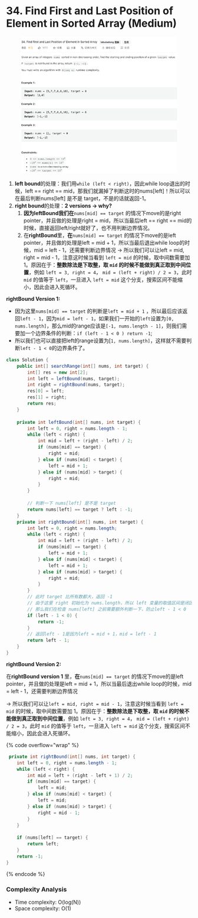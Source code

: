 # 34. Find First and Last Position of Element in Sorted Array (Medium)

<figure><img src="../../../.gitbook/assets/image (61).png" alt=""><figcaption></figcaption></figure>

1. **left bound**的处理：我们用`while (left < right)`，因此while loop退出的时候，left == right == mid，那我们就漏掉了判断这时的nums\[left]！所以可以在最后判断nums\[left] 是不是 target，不是的话就返回-1。
2. **right bound**的处理：**2 versions -> why?**&#x20;
   1. **因为leftBound我们在**`nums[mid] == target` 的情况下move的是right pointer，并且做的处理是right = mid，所以当最后left == right == mid的时候，直接返回left/right就好了，也不用判断边界情况。
   2. 在**rightBound**里，**在**`nums[mid] == target` 的情况下move的是left pointer，并且做的处理是left = mid + 1，所以当最后退出while loop的时候，mid = left - 1，还需要判断边界情况 -> 所以我们可以让left = mid, right = mid - 1，注意这时候当看到 `left = mid` 的时候，取中间数需要加 1。原因在于：**整数除法是下取整，取 `mid` 的时候不能做到真正取到中间位置**，例如 `left = 3, right = 4`， `mid = (left + right) / 2 = 3`，此时 `mid` 的值等于 `left`，一旦进入 `left = mid` 这个分支，搜索区间不能缩小，因此会进入死循环。



**rightBound Version 1:**

* 因为这里`nums[mid] == target` 的判断是`left = mid + 1` ，所以最后应该返回`left - 1`，因为`mid = left - 1`，如果我们一开始的`left`设置为`[0, nums.length]`，那么mid的range应该是`[-1, nums.length - 1]`，则我们需要加一个边界条件的判断：`if (left - 1 < 0 ) return -1`;
* 所以我们也可以直接把left的range设置为\[`1, nums.length]`，这样就不需要判断`left - 1 < 0`的边界条件了。

```java
class Solution {
    public int[] searchRange(int[] nums, int target) {
        int[] res = new int[2];
        int left = leftBound(nums, target);
        int right = rightBound(nums, target);
        res[0] = left;
        res[1] = right;
        return res;
    }
    
    private int leftBound(int[] nums, int target) {
        int left = 0, right = nums.length - 1;
        while (left < right) {
            int mid = left + (right - left) / 2;
            if (nums[mid] == target) {
                right = mid;
            } else if (nums[mid] < target) {
                left = mid + 1;
            } else if (nums[mid] > target) {
                right = mid;
            }
        }
      
        // 判断一下 nums[left] 是不是 target
        return nums[left] == target ? left : -1;
    }
    private int rightBound(int[] nums, int target) {
        int left = 0, right = nums.length;
        while (left < right) {
            int mid = left + (right - left) / 2;
            if (nums[mid] == target) {
                left = mid + 1;
            } else if (nums[mid] < target) {
                left = mid + 1;
            } else if (nums[mid] > target) {
                right = mid;
            }
        }
        // 此时 target 比所有数都大，返回 -1
        // 由于这里 right 初始化为 nums.length，所以 left 变量的取值区间是闭区间 [0, nums.length]，
        // 那么我们在检查 nums[left] 之前需要额外判断一下，防止left - 1 < 0
        if (left - 1 < 0) {
            return -1;
        }
        // 返回left - 1是因为left = mid + 1，mid = left - 1
        return left - 1;
    }
}
```



**rightBound Version 2:**

在**rightBound version 1** 里，**在**`nums[mid] == target` 的情况下move的是left pointer，并且做的处理是left = mid + 1，所以当最后退出while loop的时候，mid = left - 1，还需要判断边界情况&#x20;

\-> 所以我们可以让`left = mid, right = mid - 1`，注意这时候当看到 `left = mid` 的时候，取中间数需要加 1。原因在于：**整数除法是下取整，取 `mid` 的时候不能做到真正取到中间位置**，例如 `left = 3, right = 4`， `mid = (left + right) / 2 = 3`，此时 `mid` 的值等于 `left`，一旦进入 `left = mid` 这个分支，搜索区间不能缩小，因此会进入死循环。

{% code overflow="wrap" %}
```java
 private int rightBound(int[] nums, int target) {
    int left = 0, right = nums.length - 1;
    while (left < right) {
        int mid = left + (right - left + 1) / 2;
        if (nums[mid] == target) {
            left = mid;
        } else if (nums[mid] < target) {
            left = mid;
        } else if (nums[mid] > target) {
            right = mid - 1;
        }
    }
  
    if (nums[left] == target) {
        return left;
    }
    return -1;
}
```
{% endcode %}

### Complexity Analysis

* Time complexity: O(log(N))
* Space complexity: O(1)
